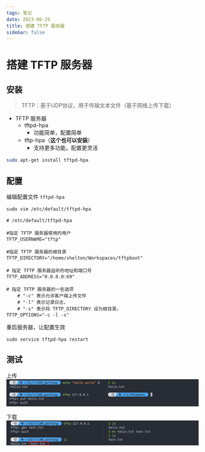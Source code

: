 ```yaml
---
tags: 笔记
date: 2023-06-25
title: 搭建 TFTP 服务器
sidebar: false
---
```

# 搭建 TFTP 服务器

## 安装

> TFTP：基于UDP协议，用于传输文本文件（基于网络上传下载）

- TFTP 服务器
	- tftpd-hpa
		- 功能简单，配置简单
	- tftp-hpa（**这个也可以安装**）
		- 支持更多功能，配置更灵活

```bash
sudo apt-get install tftpd-hpa
```

## 配置

编辑配置文件 `tftpd-hpa`

```shell
sudo vim /etc/default/tftpd-hpa
```

```shell
# /etc/default/tftpd-hpa

#指定 TFTP 服务器使用的用户
TFTP_USERNAME="tftp"

#指定 TFTP 服务器的根目录
TFTP_DIRECTORY="/home/shelton/Workspaces/tftpboot"

# 指定 TFTP 服务器监听的地址和端口号
TFTP_ADDRESS="0.0.0.0:69"

# 指定 TFTP 服务器的一些选项
	# "-c" 表示允许客户端上传文件
	# "-l" 表示记录日志，
	# "-s" 表示将 TFTP_DIRECTORY 设为根目录。
TFTP_OPTIONS="-c -l -s" 
```

重启服务器，让配置生效
```shell
sudo service tftpd-hpa restart
```

## 测试

上传![](assets/20230625204427084.png)

下载
![](assets/20230625204446372.png)